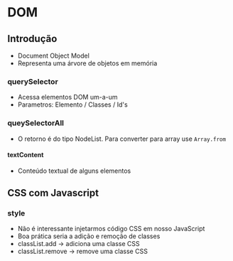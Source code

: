 # DOM

## Introdução

- Document Object Model
- Representa uma árvore de objetos em memória

### querySelector

- Acessa elementos DOM um-a-um
- Parametros: Elemento / Classes / Id's

### queySelectorAll

- O retorno é do tipo NodeList. Para converter para array use `Array.from`

#### textContent

- Conteúdo textual de alguns elementos

## CSS com Javascript

### style

- Não é interessante injetarmos código CSS em nosso JavaScript
- Boa prática seria a adição e remoção de classes
- classList.add -> adiciona uma classe CSS
- classList.remove -> remove uma classe CSS
